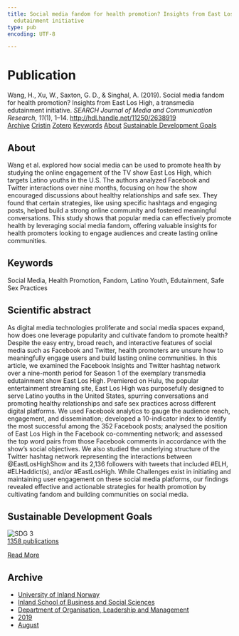 ```yaml
---
title: Social media fandom for health promotion? Insights from East Los High, a transmedia
  edutainment initiative
type: pub
encoding: UTF-8

---
```

<h1>Publication</h1>
<article id="csl-bib-container-DM74XFR4" class="csl-bib-container">
  <div class="csl-bib-body"> <div class="csl-entry">Wang, H., Xu, W., Saxton, G. D., &#38; Singhal, A. (2019). Social media fandom for health promotion? Insights from East Los High, a transmedia edutainment initiative. <i>SEARCH Journal of Media and Communication Research</i>, <i>11</i>(1), 1–14. <a href="http://hdl.handle.net/11250/2638919">http://hdl.handle.net/11250/2638919</a></div> </div>
  <div class="csl-bib-buttons">
    <a href="#taxonomy-article-DM74XFR4" alt="archive" class="csl-bib-button">Archive</a>
    <a href="https://app.cristin.no/results/show.jsf?id=1719584" alt="Cristin" class="csl-bib-button">Cristin</a>
    <a href="http://zotero.org/groups/5881554/items/DM74XFR4" alt="Zotero" class="csl-bib-button">Zotero</a>
    <a href="#keywords-article-DM74XFR4" alt="keywords" class="csl-bib-button">Keywords</a>
    <a href="#about-article-DM74XFR4" alt="about_pub" class="csl-bib-button">About</a>
    <a href="#sdg-article-DM74XFR4" alt="sdg" class="csl-bib-button">Sustainable Development Goals</a>
  </div>
  <div id="csl-bib-meta-container-DM74XFR4"></div>
</article>
<div id="csl-bib-meta-DM74XFR4" class="csl-bib-meta">
  <article id="about-article-DM74XFR4" class="about_pub-article">
    <h1>About</h1>
    Wang et al. explored how social media can be used to promote health by studying the online engagement of the TV show East Los High, which targets Latino youths in the U.S. The authors analyzed Facebook and Twitter interactions over nine months, focusing on how the show encouraged discussions about healthy relationships and safe sex. They found that certain strategies, like using specific hashtags and engaging posts, helped build a strong online community and fostered meaningful conversations. This study shows that popular media can effectively promote health by leveraging social media fandom, offering valuable insights for health promoters looking to engage audiences and create lasting online communities.
  </article>
  <article id="keywords-article-DM74XFR4" class="keywords-article">
    <h1>Keywords</h1>
    Social Media, Health Promotion, Fandom, Latino Youth, Edutainment, Safe Sex Practices
  </article>
  <article id="abstract-article-DM74XFR4" class="abstract-article">
    <h1>Scientific abstract</h1>
    As digital media technologies proliferate and social media spaces expand, how does one leverage popularity and cultivate fandom to promote health? Despite the easy entry, broad reach, and interactive features of social media such as Facebook and Twitter, health promoters are unsure how to meaningfully engage users and build lasting online communities. In this article, we examined the Facebook Insights and Twitter hashtag network over a nine-month period for Season 1 of the exemplary transmedia edutainment show East Los High. Premiered on Hulu, the popular entertainment streaming site, East Los High was purposefully designed to serve Latino youths in the United States, spurring conversations and promoting healthy relationships and safe sex practices across different digital platforms. We used Facebook analytics to gauge the audience reach, engagement, and dissemination; developed a 10-indicator index to identify the most successful among the 352 Facebook posts; analysed the position of East Los High in the Facebook co-commenting network; and assessed the top word pairs from those Facebook comments in accordance with the show’s social objectives. We also studied the underlying structure of the Twitter hashtag network representing the interactions between @EastLosHighShow and its 2,136 followers with tweets that included #ELH, #ELHaddict(s), and/or #EastLosHigh. While Challenges exist in initiating and maintaining user engagement on these social media platforms, our findings revealed effective and actionable strategies for health promotion by cultivating fandom and building communities on social media.
  </article>
  <article id="sdg-article-DM74XFR4" class="sdg-article">
    <h1>Sustainable Development Goals</h1>
    <div class="sdg-container"><div id="sdg3" class="sdg">
        <img src="{{< params subfolder >}}images/sdg/sdg03_en.png" class="image" alt="SDG 3">
        <div class="sdg-overlay">
          <a href="/en/archive/?key=?sdg=3#archive" class="sdg-publication-count"><span>1358</span> publications</a>
          <p><a href="https://sdgs.un.org/goals/goal3" class="sdg-read-more">Read More</a></p>
        </div>
      </div></div>
  </article>
  <article id="taxonomy-article-DM74XFR4" class="taxonomy-article">
    <h1>Archive</h1>
    <ul>
      <li>
        <a href="/en/archive/?key=3DCRN523">University of Inland Norway</a>
      </li>
      <li>
        <a href="/en/archive/?key=DU8Q9LN9">Inland School of Business and Social Sciences</a>
      </li>
      <li>
        <a href="/en/archive/?key=4LUWR3ZM">Department of Organisation, Leadership and Management</a>
      </li>
      <li>
        <a href="/en/archive/?key=7GQPC2L9">2019</a>
      </li>
      <li>
        <a href="/en/archive/?key=PZYFFFTB">August</a>
      </li>
    </ul>
  </article>
</div>
